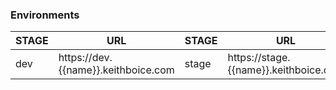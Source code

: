 ### Environments

| STAGE | URL                                 | STAGE | URL                                   | STAGE | URL                                 |
| ----- | ----------------------------------- | ----- | ------------------------------------- | ----- | ----------------------------------- |
| dev   | https://dev.{{name}}.keithboice.com | stage | https://stage.{{name}}.keithboice.com | prod  | https://www.{{name}}.keithboice.com |
